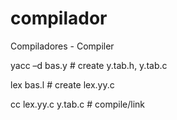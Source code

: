# compilador
Compiladores - Compiler

yacc –d bas.y          # create y.tab.h, y.tab.c

lex bas.l              # create lex.yy.c

cc lex.yy.c y.tab.c    # compile/link
